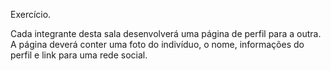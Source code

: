 Exercício.

Cada integrante desta sala desenvolverá uma página de perfil para a outra. A página deverá conter uma foto do indivíduo, o nome, informações do perfil e link para uma rede social.